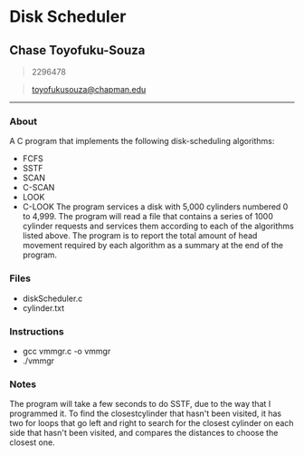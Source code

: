 # Disk Scheduler

## Chase Toyofuku-Souza
> 2296478

> toyofukusouza@chapman.edu

----
### About
A C program that implements the following disk-scheduling algorithms:
- FCFS
- SSTF
- SCAN
- C-SCAN
- LOOK
- C-LOOK
The program services a disk with 5,000 cylinders numbered 0 to 4,999. The program will read a file that contains a series of 1000 cylinder requests and services them according to each of the algorithms listed above. The program is to report the total amount of head movement required by each algorithm as a summary at the end of the program.

### Files
- diskScheduler.c
- cylinder.txt

### Instructions
- gcc vmmgr.c -o vmmgr
- ./vmmgr <backing store file> <address file>

### Notes
The program will take a few seconds to do SSTF, due to the way that I programmed it. To find the closestcylinder that hasn't been visited, it has two for loops that go left and right to search for the closest cylinder on each side that hasn't been visited, and compares the distances to choose the closest one.